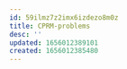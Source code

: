 ```yaml
---
id: 59ilmz7z2imx6izdezo8m0z
title: CPRM-problems
desc: ''
updated: 1656012389101
created: 1656012385480
---
```


